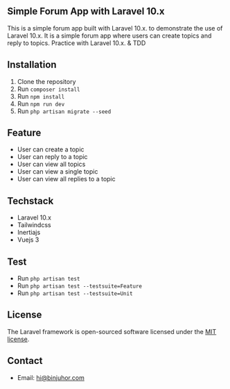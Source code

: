## Simple Forum App with Laravel 10.x

This is a simple forum app built with Laravel 10.x. to demonstrate the use of Laravel 10.x. It is a simple forum app where users can create topics and reply to topics.
Practice with Laravel 10.x. & TDD

## Installation

1. Clone the repository
2. Run `composer install`
3. Run `npm install`
4. Run `npm run dev`
5. Run `php artisan migrate --seed`

## Feature

- User can create a topic
- User can reply to a topic
- User can view all topics
- User can view a single topic
- User can view all replies to a topic

## Techstack

- Laravel 10.x
- Tailwindcss
- Inertiajs
- Vuejs 3

## Test

- Run `php artisan test`
- Run `php artisan test --testsuite=Feature`
- Run `php artisan test --testsuite=Unit`

## License

The Laravel framework is open-sourced software licensed under the [MIT license](https://opensource.org/licenses/MIT).

## Contact

- Email: [hi@binjuhor.com](mailto:hi@binjuhor.com)
